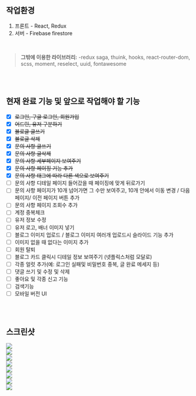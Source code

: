 ## 작업환경
1. 프론트 - React, Redux 
2. 서버 - Firebase firestore
<br />

>**그밖에 이용한 라이브러리:**
-redux saga, thuink, hooks, react-router-dom, scss, moment, reselect, uuid, fontawesome
<br />
<br />

## 현재 완료 기능 및 앞으로 작업해야 할 기능

- [x] ~~로그인, 구글 로그인, 회원가입~~ 
- [x] ~~어드민, 유저 구분하기~~
- [x] ~~블로글 글쓰기~~
- [x] ~~블로글 삭제~~
- [x] ~~문의 사항 글쓰기~~
- [x] ~~문의 사항 글삭제~~
- [x] ~~문의 사항 세부페이지 보여주기~~
- [x] ~~문의 사항 페이징 기능 추가~~
- [x] ~~문의 사항 태그에 따라 다른 색으로 보여주기~~
- [ ] 문의 사항 디테일 페이지 들어갔을 때 페이징에 맞게 뒤로가기
- [ ] 문의 사항 페이지가 10개 넘어가면 그 수만 보여주고, 10개 안에서 이동 변경 / 다음 페이지/ 이전 페이지 버튼 추가
- [ ] 문의 사항 페이지 조회수 추가
- [ ] 계정 중복체크
- [ ] 유저 정보 수정
- [ ] 유저 로고, 배너 이미지 넣기
- [ ] 블로그 이미지 업로드 / 블로그 이미지 여러개 업로드시 슬라이드 기능 추가
- [ ] 이미지 없을 때 없다는 이미지 추가
- [ ] 회원 탈퇴
- [ ] 블로그 카드 클릭시 디테일 정보 보여주기 (넷플릭스처럼 모달로)
- [ ] 각종 얼럿 추가(예: 로그인 실패및 비밀번호 중복, 글 완료 메세지 등)
- [ ] 댓글 쓰기 및 수정 및 삭제
- [ ] 좋아요 및 각종 신고 기능
- [ ] 검색기능
- [ ] 모바일 버전 UI

<br />
<br />

## 스크린샷
<div>
  <img src="https://user-images.githubusercontent.com/64716396/102492234-bcc12e80-40b4-11eb-9e25-a920532314ec.png" />
</div>
<div>
  <img src="https://user-images.githubusercontent.com/64716396/102492239-bf238880-40b4-11eb-8044-a83473669db8.png" />
</div>
<div>
  <img src="https://user-images.githubusercontent.com/64716396/102492245-c0ed4c00-40b4-11eb-87a5-a7edaf4ac200.png" />
</div>
<div>
  <img src="https://user-images.githubusercontent.com/64716396/102492248-c21e7900-40b4-11eb-96f5-1fb63b03941e.png" />
</div>
<div>
  <img src="https://user-images.githubusercontent.com/64716396/102492255-c3e83c80-40b4-11eb-9ca8-0812d223fae8.png" />
</div>
<div>
  <img src="https://user-images.githubusercontent.com/64716396/102599388-c0aa8a80-4160-11eb-9ade-b523ea00208f.png" />
</div>
<div>
  <img src="https://user-images.githubusercontent.com/64716396/102492274-ca76b400-40b4-11eb-9963-54b1ffb4add1.png" />
</div>
<div>
  <img src="https://user-images.githubusercontent.com/64716396/102492278-cc407780-40b4-11eb-87fa-cc420a66de2d.png" />
</div>

